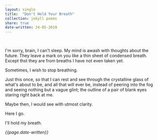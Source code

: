 ```yaml
---
layout: single
title:  "Don't Hold Your Breath" 
collection: jekyll poems
share: true
date-written: 24-05-2019
---
```


&nbsp;
&nbsp;

I'm sorry, brain, I can't sleep. My mind is awash with thoughts about the future. They leave a mark on you  like a thin sheet of condensed breath. Except thst they are from breaths I have not even taken yet.

Sometimes, I wish to stop breathing.

 Just this once, so that I can rest and see through the crystalline glass of what's about to be, and all that will ever be, instead of peering into the fog and seeing nothing but a vague glint; the outline of a pair of blank eyes staring right back at me.

Maybe then, I would see with utmost clarity.

Here I go.

I'll hold my breath.

<em> {{page.date-written}} </em>